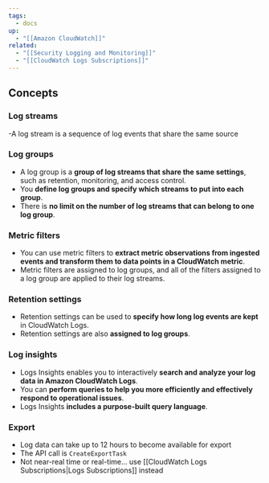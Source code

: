 ```yaml
---
tags:
  - docs
up:
  - "[[Amazon CloudWatch]]"
related:
  - "[[Security Logging and Monitoring]]"
  - "[[CloudWatch Logs Subscriptions]]"
---
```

## Concepts
### Log streams

-A log stream is a sequence of log events that share the same source

### Log groups

- A log group is a **group of log streams that share the same settings**, such as retention, monitoring, and access control.
- You **define log groups and specify which streams to put into each group**.
- There is **no limit on the number of log streams that can belong to one log group**.

### Metric filters

- You can use metric filters to **extract metric observations from ingested events and transform them to data points in a CloudWatch metric**.
- Metric filters are assigned to log groups, and all of the filters assigned to a log group are applied to their log streams.

### Retention settings

- Retention settings can be used to **specify how long log events are kept** in CloudWatch Logs.
- Retention settings are also **assigned to log groups**.

### Log insights

- Logs Insights enables you to interactively **search and analyze your log data in Amazon CloudWatch Logs**.
- You can **perform queries to help you more efficiently and effectively respond to operational issues**.
- Logs Insights **includes a purpose-built query language**.

### Export
- Log data can take up to 12 hours to become available for export
- The API call is `CreateExportTask`
- Not near-real time or real-time... use [[CloudWatch Logs Subscriptions|Logs Subscriptions]] instead